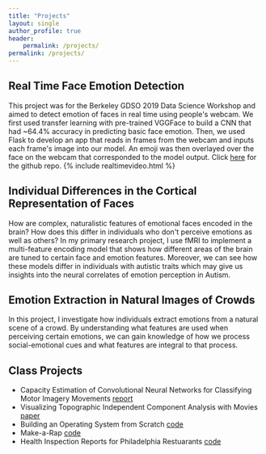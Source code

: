 ```yaml
---
title: "Projects"
layout: single
author_profile: true
header:
    permalink: /projects/
permalink: /projects/
---
```


## Real Time Face Emotion Detection
This project was for the Berkeley GDSO 2019 Data Science Workshop and aimed to detect emotion of faces in real time using people's webcam.  We first used transfer learning with  pre-trained VGGFace to build a CNN that had ~64.4% accuracy in predicting basic face emotion. Then, we used Flask to develop an app that reads in frames from the webcam and inputs each frame's image into our model.  An emoji was then overlayed over the face on the webcam that corresponded to the model output.  Click [here](https://github.com/susanhao/emotion_project) for the github repo.
{% include realtimevideo.html %}

## Individual Differences in the Cortical Representation of Faces
How are complex, naturalistic features of emotional faces encoded in the brain?  How does this differ in individuals who don't perceive emotions as well as others? In my primary research project, I use fMRI to implement a multi-feature encoding model that shows how different areas of the brain are tuned to certain face and emotion features. Moreover, we can see how these models differ in individuals with autistic traits which may give us insights into the neural correlates of emotion perception in Autism.

## Emotion Extraction in Natural Images of Crowds
In this project, I investigate how individuals extract emotions from a natural scene of a crowd.  By understanding what features are used when perceiving certain emotions, we can gain knowledge of how we process social-emotional cues and what features are integral to that process.


## Class Projects
- Capacity Estimation of Convolutional Neural Networks for Classifying Motor Imagery Movements [report](https://drive.google.com/open?id=0B9CSYeIMIq4VTF8xcGFXb2s2YnJPTF9kQnhTbWRtOEkyRG5v)
- Visualizing Topographic Independent Component Analysis with Movies [paper](https://arxiv.org/abs/1901.08239)<br>
- Building an Operating System from Scratch [code](https://github.com/susanhao/Operating-System)<br>
- Make-a-Rap [code](https://github.com/susanhao/nets-final-project)<br>
- Health Inspection Reports for Philadelphia Restuarants [code](https://github.com/susanhao/cis550)
